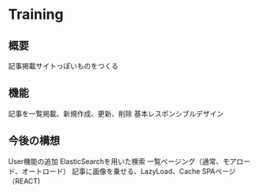 # Training

## 概要

記事掲載サイトっぽいものをつくる

## 機能

記事を一覧掲載、新規作成、更新、削除
基本レスポンシブルデザイン


## 今後の構想

User機能の追加
ElasticSearchを用いた検索
一覧ページング（通常、モアロード、オートロード）
記事に画像を乗せる、LazyLoad、Cache
SPAページ（REACT)

